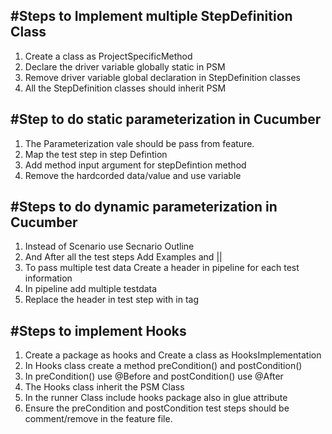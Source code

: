 #Steps to Implement multiple StepDefinition Class
-------------------------------------------------
1. Create a class as ProjectSpecificMethod
2. Declare the driver variable globally static in PSM
3. Remove driver variable global declaration in StepDefinition classes
4. All the StepDefinition classes should inherit PSM



#Step to do static parameterization in Cucumber
-----------------------------------------------
1. The Parameterization vale should be pass from feature.
2. Map the test step in step Defintion
3. Add method input argument for stepDefintion method
4. Remove the hardcorded data/value and use variable


#Steps to do dynamic parameterization in Cucumber
-------------------------------------------------
1. Instead of Scenario use Secnario Outline
2. And After all the test steps Add Examples and ||
3. To pass multiple test data Create a header in pipeline for each test information
4. In pipeline add multiple testdata
5. Replace the header in test step with in tag <headername>


#Steps to implement Hooks
-------------------------
1. Create a package as hooks and Create a class as HooksImplementation
2. In Hooks class create a method preCondition() and postCondition()
3. In preCondition() use @Before and postCondition() use @After
4. The Hooks class inherit the PSM Class
5. In the runner Class include hooks package also in glue attribute
6. Ensure the preCondition and postCondition test steps should be comment/remove in the feature file.


